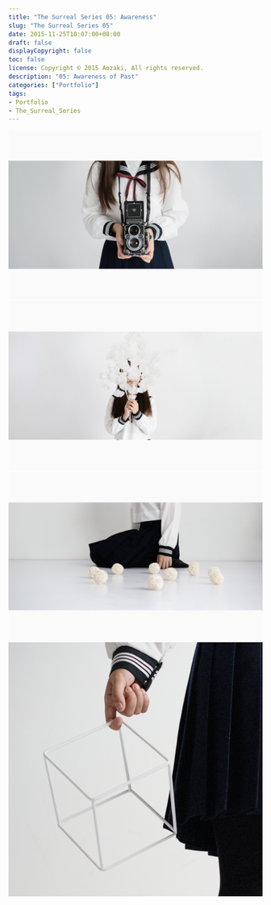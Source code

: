 ```yaml
---
title: "The Surreal Series 05: Awareness"
slug: "The Surreal Series 05"
date: 2015-11-25T10:07:00+08:00
draft: false
displayCopyright: false
toc: false
license: Copyright © 2015 Aozaki, All rights reserved.
description: "05: Awareness of Past"
categories: ["Portfolio"]
tags: 
- Portfolio
- The_Surreal_Series
---
```


![](0002.jpg)
![](0003.jpg)
![](0001.jpg)
![](0004.jpg)
